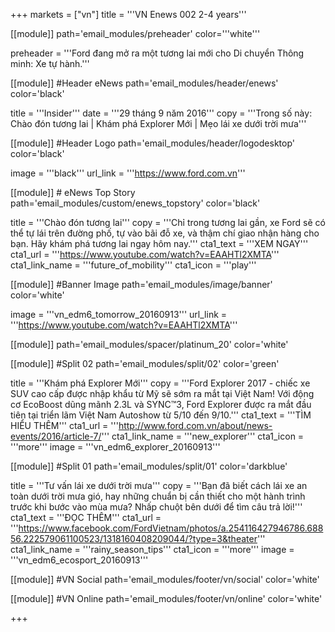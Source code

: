 +++
markets = ["vn"]
title = '''VN Enews 002 2-4 years'''


[[module]]
path='email_modules/preheader'
color='''white'''

preheader = '''Ford đang mở ra một tương lai mới cho Di chuyển Thông minh: Xe tự hành.'''

[[module]] #Header eNews
path='email_modules/header/enews'
color='black'

  title = '''Insider'''
  date = '''29 tháng 9 năm 2016'''
  copy = '''Trong số này:<br />Chào đón tương lai | Khám phá Explorer Mới | Mẹo lái xe dưới trời mưa'''

[[module]] #Header Logo
path='email_modules/header/logodesktop'
color='black'

  image = '''black'''
  url_link = '''https://www.ford.com.vn'''
 
[[module]] # eNews Top Story
path='email_modules/custom/enews_topstory'
color='black'

  title = '''Chào đón tương lai'''
  copy = '''Chỉ trong tương lai gần,  xe Ford sẽ có thể tự lái trên đường phố, tự vào bãi đỗ xe, và thậm chí giao nhận hàng cho bạn. Hãy khám phá tương lai ngay hôm nay.'''
  cta1_text = '''XEM NGAY'''
  cta1_url = '''https://www.youtube.com/watch?v=EAAHTl2XMTA'''
  cta1_link_name = '''future_of_mobility'''
  cta1_icon = '''play'''

[[module]] #Banner Image
path='email_modules/image/banner'
color='white'

  image = '''vn_edm6_tomorrow_20160913'''
  url_link = '''https://www.youtube.com/watch?v=EAAHTl2XMTA'''

[[module]]
path='email_modules/spacer/platinum_20'
color='white'

[[module]] #Split 02
path='email_modules/split/02'
color='green'

  title = '''Khám phá Explorer Mới'''
  copy = '''Ford Explorer 2017 - chiếc xe SUV cao cấp được nhập khẩu từ Mỹ sẽ sớm ra mắt tại Việt Nam! Với động cơ EcoBoost dũng mãnh 2.3L và  SYNC&trade;3, Ford Explorer được ra mắt đầu tiên tại triển lãm Việt Nam Autoshow từ 5/10 đến 9/10.'''
  cta1_text = '''TÌM HIỂU THÊM'''
  cta1_url = '''http://www.ford.com.vn/about/news-events/2016/article-7/'''
  cta1_link_name = '''new_explorer'''
  cta1_icon = '''more'''
  image = '''vn_edm6_explorer_20160913'''

[[module]] #Split 01
path='email_modules/split/01'
color='darkblue'

  title = '''Tư vấn lái xe dưới trời mưa'''
  copy = '''Bạn đã biết cách lái xe an toàn dưới trời mưa gió, hay những chuẩn bị cần thiết cho một hành trình trước khi bước vào mùa mưa? Nhấp chuột bên dưới để tìm câu trả lời!'''
  cta1_text = '''ĐỌC THÊM'''
  cta1_url = '''https://www.facebook.com/FordVietnam/photos/a.254116427946786.68856.222579061100523/1318160408209044/?type=3&theater'''
  cta1_link_name = '''rainy_season_tips'''
  cta1_icon = '''more'''
  image = '''vn_edm6_ecosport_20160913'''

[[module]] #VN Social
path='email_modules/footer/vn/social'
color='white'

[[module]] #VN Online
path='email_modules/footer/vn/online'
color='white'


+++